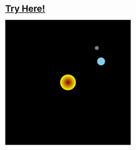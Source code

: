 # [Try Here!](https://academy.cs.cmu.edu/sharing/burlyWoodFish7001)
![](cs-academy-canvas.png "Preview Image")
